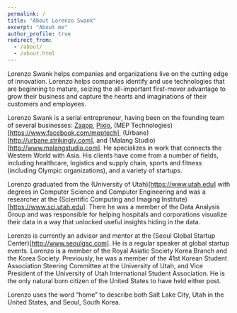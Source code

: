 ```yaml
---
permalink: /
title: "About Lorenzo Swank"
excerpt: "About me"
author_profile: true
redirect_from: 
  - /about/
  - /about.html
---
```


Lorenzo Swank helps companies and organizations live on the cutting edge of innovation. Lorenzo helps companies identify and use technologies that are beginning to mature, seizing the all-important first-mover advantage to grow their business and capture the hearts and imaginations of their customers and employees.

Lorenzo Swank is a serial entrepreneur, having been on the founding team of several businesses: [Zaapp](http://www.zaapp.group), [Pixio](http://www.pixio.com), (MEP Technologies)[https://www.facebook.com/meptech], (Urbane)[http://urbane.strikingly.com], and (Malang Studio)[http://www.malangstudio.com]. He specializes in work that connects the Western World with Asia. His clients have come from a number of fields, including healthcare, logistics and supply chain, sports and fitness (including Olympic organizations), and a variety of startups.

Lorenzo graduated from the (University of Utah)[https://www.utah.edu] with degrees in Computer Science and Computer Engineering and was a researcher at the (Scientific Computing and Imaging Institute)[https://www.sci.utah.edu]. There he was a member of the Data Analysis Group and was responsible for helping hospitals and corporations visualize their data in a way that unlocked useful insights hiding in the data.

Lorenzo is currently an advisor and mentor at the (Seoul Global Startup Center)[http://www.seoulgsc.com]. He is a regular speaker at global startup events. Lorenzo is a member of the Royal Asiatic Society Korea Branch and the Korea Society. Previously, he was a member of the 41st Korean Student Association Steering Committee at the University of Utah, and Vice President of the University of Utah International Student Association. He is the only natural born citizen of the United States to have held either post.

Lorenzo uses the word “home” to describe both Salt Lake City, Utah in the United States, and Seoul, South Korea.
